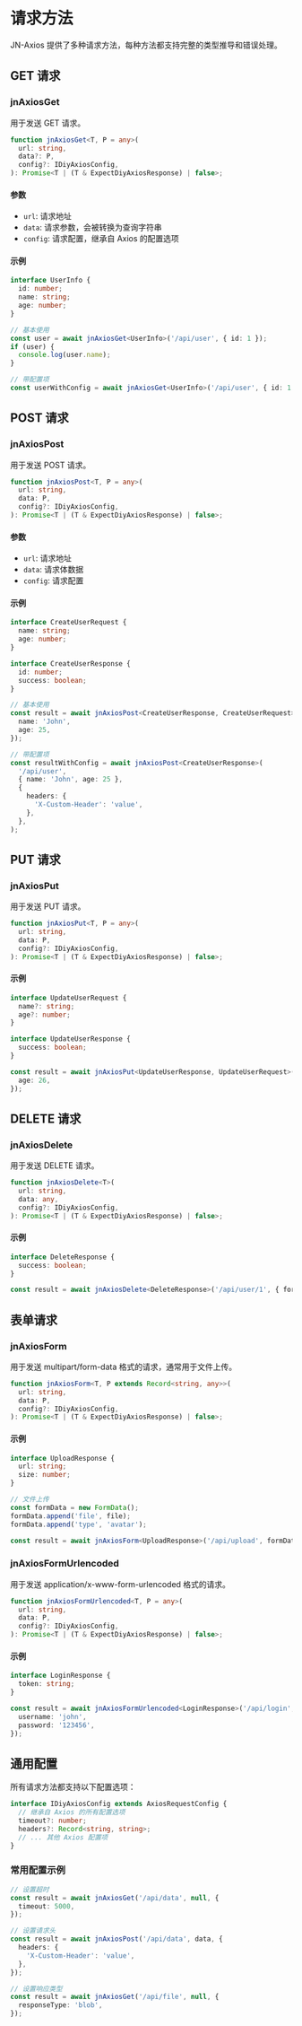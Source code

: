 # 请求方法

JN-Axios 提供了多种请求方法，每种方法都支持完整的类型推导和错误处理。

## GET 请求

### jnAxiosGet

用于发送 GET 请求。

```typescript
function jnAxiosGet<T, P = any>(
  url: string,
  data?: P,
  config?: IDiyAxiosConfig,
): Promise<T | (T & ExpectDiyAxiosResponse) | false>;
```

#### 参数

- `url`: 请求地址
- `data`: 请求参数，会被转换为查询字符串
- `config`: 请求配置，继承自 Axios 的配置选项

#### 示例

```typescript
interface UserInfo {
  id: number;
  name: string;
  age: number;
}

// 基本使用
const user = await jnAxiosGet<UserInfo>('/api/user', { id: 1 });
if (user) {
  console.log(user.name);
}

// 带配置项
const userWithConfig = await jnAxiosGet<UserInfo>('/api/user', { id: 1 }, { timeout: 5000 });
```

## POST 请求

### jnAxiosPost

用于发送 POST 请求。

```typescript
function jnAxiosPost<T, P = any>(
  url: string,
  data: P,
  config?: IDiyAxiosConfig,
): Promise<T | (T & ExpectDiyAxiosResponse) | false>;
```

#### 参数

- `url`: 请求地址
- `data`: 请求体数据
- `config`: 请求配置

#### 示例

```typescript
interface CreateUserRequest {
  name: string;
  age: number;
}

interface CreateUserResponse {
  id: number;
  success: boolean;
}

// 基本使用
const result = await jnAxiosPost<CreateUserResponse, CreateUserRequest>('/api/user', {
  name: 'John',
  age: 25,
});

// 带配置项
const resultWithConfig = await jnAxiosPost<CreateUserResponse>(
  '/api/user',
  { name: 'John', age: 25 },
  {
    headers: {
      'X-Custom-Header': 'value',
    },
  },
);
```

## PUT 请求

### jnAxiosPut

用于发送 PUT 请求。

```typescript
function jnAxiosPut<T, P = any>(
  url: string,
  data: P,
  config?: IDiyAxiosConfig,
): Promise<T | (T & ExpectDiyAxiosResponse) | false>;
```

#### 示例

```typescript
interface UpdateUserRequest {
  name?: string;
  age?: number;
}

interface UpdateUserResponse {
  success: boolean;
}

const result = await jnAxiosPut<UpdateUserResponse, UpdateUserRequest>('/api/user/1', {
  age: 26,
});
```

## DELETE 请求

### jnAxiosDelete

用于发送 DELETE 请求。

```typescript
function jnAxiosDelete<T>(
  url: string,
  data: any,
  config?: IDiyAxiosConfig,
): Promise<T | (T & ExpectDiyAxiosResponse) | false>;
```

#### 示例

```typescript
interface DeleteResponse {
  success: boolean;
}

const result = await jnAxiosDelete<DeleteResponse>('/api/user/1', { force: true });
```

## 表单请求

### jnAxiosForm

用于发送 multipart/form-data 格式的请求，通常用于文件上传。

```typescript
function jnAxiosForm<T, P extends Record<string, any>>(
  url: string,
  data: P,
  config?: IDiyAxiosConfig,
): Promise<T | (T & ExpectDiyAxiosResponse) | false>;
```

#### 示例

```typescript
interface UploadResponse {
  url: string;
  size: number;
}

// 文件上传
const formData = new FormData();
formData.append('file', file);
formData.append('type', 'avatar');

const result = await jnAxiosForm<UploadResponse>('/api/upload', formData);
```

### jnAxiosFormUrlencoded

用于发送 application/x-www-form-urlencoded 格式的请求。

```typescript
function jnAxiosFormUrlencoded<T, P = any>(
  url: string,
  data: P,
  config?: IDiyAxiosConfig,
): Promise<T | (T & ExpectDiyAxiosResponse) | false>;
```

#### 示例

```typescript
interface LoginResponse {
  token: string;
}

const result = await jnAxiosFormUrlencoded<LoginResponse>('/api/login', {
  username: 'john',
  password: '123456',
});
```

## 通用配置

所有请求方法都支持以下配置选项：

```typescript
interface IDiyAxiosConfig extends AxiosRequestConfig {
  // 继承自 Axios 的所有配置选项
  timeout?: number;
  headers?: Record<string, string>;
  // ... 其他 Axios 配置项
}
```

### 常用配置示例

```typescript
// 设置超时
const result = await jnAxiosGet('/api/data', null, {
  timeout: 5000,
});

// 设置请求头
const result = await jnAxiosPost('/api/data', data, {
  headers: {
    'X-Custom-Header': 'value',
  },
});

// 设置响应类型
const result = await jnAxiosGet('/api/file', null, {
  responseType: 'blob',
});
```
